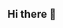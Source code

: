 ## Hi there 👋

<!--
**sanjaybohraa/sanjaybohraa** is a ✨ _special_ ✨ repository because its `README.md` (this file) appears on your GitHub profile.

Here are some ideas to get you started:

- 🔭 I’m currently working on Projects related to Data Analytics
- 🌱 I’m currently learning SQL, Power BI, Python
- 👯 I’m looking to collaborate on ...
- 🤔 I’m looking for help with ...
- 💬 Ask me about HI!
I am a passionate and detail-oriented Data Analyst with expertise in Excel, Power BI, SQL, and data visualization. With hands-on experience in data cleaning, modeling, and building insightful dashboards, I help organizations make data-driven decisions that drive growth and efficiency.

My journey began with a strong foundation in science and yoga, which instilled discipline and analytical thinking in my approach. Transitioning into data analytics allowed me to combine these traits with technical skills to solve real-world problems effectively.

Some highlights of my skillset include:

*Proficiency in creating interactive dashboards and KPI tracking using Power BI.
*Advanced knowledge of SQL for querying, analyzing, and managing large datasets.
*Expertise in data modeling, ETL processes, and business intelligence tools.
*A proven ability to transform raw data into actionable insights for diverse industries.

- 📫 How to reach me: www.linkedin.com/in/sanjay-bohra
- 😄 Pronouns: ...
- ⚡ Fun fact: ...
-->
